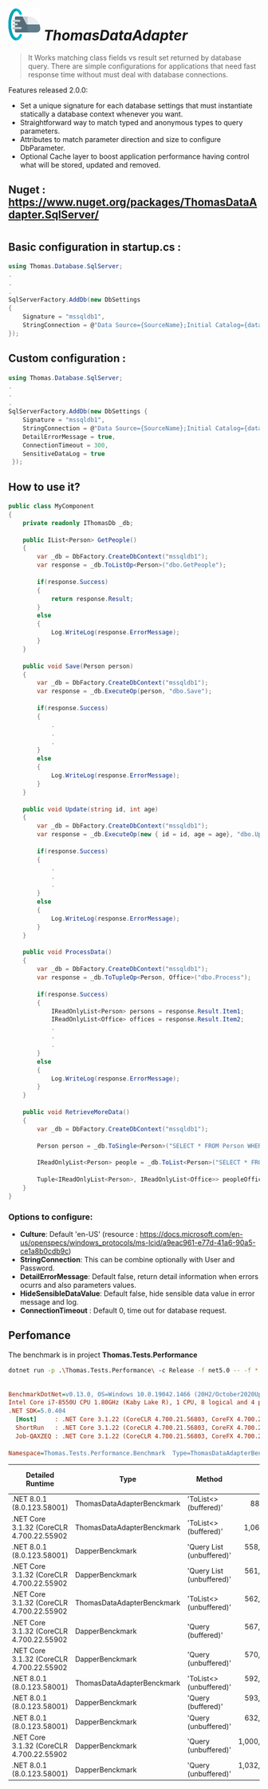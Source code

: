 # ![""](./ThomasIco.png "ThomasDataAdapter") _**ThomasDataAdapter**_

>It Works matching class fields vs result set returned by database query. There are simple configurations for applications that need fast response time without must deal with database connections.

Features released 2.0.0:

- Set a unique signature for each database settings that must instantiate statically a database context whenever you want.
- Straightforward way to match typed and anonymous types to query parameters.
- Attributes to match parameter direction and size to configure DbParameter.
- Optional Cache layer to boost application performance having control what will be stored, updated and removed.




## Nuget : https://www.nuget.org/packages/ThomasDataAdapter.SqlServer/
#
## Basic configuration in startup.cs :

```c#
using Thomas.Database.SqlServer;
.
.
.
SqlServerFactory.AddDb(new DbSettings 
{
    Signature = "mssqldb1",
    StringConnection = @"Data Source={SourceName};Initial Catalog={database};User ID={User};Password={Pass}"
});
```

## Custom configuration :

```c#
using Thomas.Database.SqlServer;
.
.
.
SqlServerFactory.AddDb(new DbSettings { 
    Signature = "mssqldb1",
    StringConnection = @"Data Source={SourceName};Initial Catalog={database};User ID={User};Password={Pass}",
    DetailErrorMessage = true,
    ConnectionTimeout = 300,
    SensitiveDataLog = true
 });
```

## How to use it?
```c#
public class MyComponent
{
    private readonly IThomasDb _db;

    public IList<Person> GetPeople()
    {
        var _db = DbFactory.CreateDbContext("mssqldb1");
        var response = _db.ToListOp<Person>("dbo.GetPeople");

        if(response.Success)
        {
            return response.Result;
        }
        else
        {
            Log.WriteLog(response.ErrorMessage);
        }
    }

    public void Save(Person person)
    {
        var _db = DbFactory.CreateDbContext("mssqldb1");
        var response = _db.ExecuteOp(person, "dbo.Save");

        if(response.Success)
        {
            .
            .
            .
        }
        else
        {
            Log.WriteLog(response.ErrorMessage);
        }
    }

    public void Update(string id, int age)
    {
        var _db = DbFactory.CreateDbContext("mssqldb1");
        var response = _db.ExecuteOp(new { id = id, age = age}, "dbo.Update");

        if(response.Success)
        {
            .
            .
            .
        }
        else
        {
            Log.WriteLog(response.ErrorMessage);
        }
    }

    public void ProcessData()
    {
        var _db = DbFactory.CreateDbContext("mssqldb1");
        var response = _db.ToTupleOp<Person, Office>("dbo.Process");

        if(response.Success)
        {
            IReadOnlyList<Person> persons = response.Result.Item1;
            IReadOnlyList<Office> offices = response.Result.Item2;
            .
            .
            .
        }
        else
        {
            Log.WriteLog(response.ErrorMessage);
        }
    }

    public void RetrieveMoreData()
    {
        var _db = DbFactory.CreateDbContext("mssqldb1");

        Person person = _db.ToSingle<Person>("SELECT * FROM Person WHERE Id = 43");

        IReadOnlyList<Person> people = _db.ToList<Person>("SELECT * FROM Person WHERE name like '%jhon%'");

        Tuple<IReadOnlyList<Person>, IReadOnlyList<Office>> peopleOffice = _db.Tuple<Person, Office>("SELECT * FROM Person WHERE name like '%jhon%'; SELECT * FROM Office WHERE name like '%US_%");
    }
}
```

### Options to configure:

* **Culture**: Default 'en-US' (resource : https://docs.microsoft.com/en-us/openspecs/windows_protocols/ms-lcid/a9eac961-e77d-41a6-90a5-ce1a8b0cdb9c)
* **StringConnection**: This can be combine optionally with User and Password.
* **DetailErrorMessage**: Default false, return detail information when errors ocurrs and also parameters values.
* **HideSensibleDataValue**:  Default false, hide sensible data value in error message and log.
* **ConnectionTimeout** : Default 0, time out for database request.

## Perfomance

The benchmark is in project **Thomas.Tests.Performance**

```bash
dotnet run -p .\Thomas.Tests.Performance\ -c Release -f net5.0 -- -f * --join
```

``` ini

BenchmarkDotNet=v0.13.0, OS=Windows 10.0.19042.1466 (20H2/October2020Update)
Intel Core i7-8550U CPU 1.80GHz (Kaby Lake R), 1 CPU, 8 logical and 4 physical cores
.NET SDK=5.0.404
  [Host]     : .NET Core 3.1.22 (CoreCLR 4.700.21.56803, CoreFX 4.700.21.57101), X64 RyuJIT
  ShortRun   : .NET Core 3.1.22 (CoreCLR 4.700.21.56803, CoreFX 4.700.21.57101), X64 RyuJIT
  Job-QAXZEQ : .NET Core 3.1.22 (CoreCLR 4.700.21.56803, CoreFX 4.700.21.57101), X64 RyuJIT

Namespace=Thomas.Tests.Performance.Benchmark  Type=ThomasDataAdapterBenckmark


```
| Detailed Runtime                         | Type                       | Method                       | Mean           | StdDev       | Error        | Op/s        | GcMode             | Completed Work Items | Lock Contentions | Gen0   | Allocated |
|----------------------------------------- |--------------------------- |----------------------------- |---------------:|-------------:|-------------:|------------:|------------------- |---------------------:|-----------------:|-------:|----------:|
| .NET 8.0.1 (8.0.123.58001)               | ThomasDataAdapterBenckmark | 'ToList<> (buffered)'        |       881.0 ns |     24.99 ns |     17.42 ns | 1,135,053.3 | Toolchain=.NET 8.0 |                    - |                - | 0.0343 |     440 B |
| .NET Core 3.1.32 (CoreCLR 4.700.22.55902 | ThomasDataAdapterBenckmark | 'ToList<> (buffered)'        |     1,066.4 ns |      0.00 ns |           NA |   937,747.7 | ShortRun           |               0.0000 |                - | 0.0488 |     624 B |
| .NET 8.0.1 (8.0.123.58001)               | DapperBenckmark            | 'Query<T> List (unbuffered)' |   558,085.4 ns | 24,088.59 ns | 10,974.18 ns |     1,791.8 | Toolchain=.NET 8.0 |                    - |                - |      - |    8481 B |
| .NET Core 3.1.32 (CoreCLR 4.700.22.55902 | DapperBenckmark            | 'Query<T> List (unbuffered)' |   561,390.1 ns |      0.00 ns |           NA |     1,781.3 | ShortRun           |               0.0013 |                - | 0.6250 |    8168 B |
| .NET Core 3.1.32 (CoreCLR 4.700.22.55902 | ThomasDataAdapterBenckmark | 'ToList<> (unbuffered)'      |   562,313.2 ns |      0.00 ns |           NA |     1,778.4 | ShortRun           |               0.0013 |                - | 0.6250 |   10760 B |
| .NET Core 3.1.32 (CoreCLR 4.700.22.55902 | DapperBenckmark            | 'Query<dynamic> (buffered)'  |   567,313.9 ns |      0.00 ns |           NA |     1,762.7 | ShortRun           |               0.0013 |                - | 0.6250 |    8384 B |
| .NET Core 3.1.32 (CoreCLR 4.700.22.55902 | DapperBenckmark            | 'Query<T> (unbuffered)'      |   570,249.6 ns |      0.00 ns |           NA |     1,753.6 | ShortRun           |               0.0013 |                - | 0.6250 |    8096 B |
| .NET 8.0.1 (8.0.123.58001)               | ThomasDataAdapterBenckmark | 'ToList<> (unbuffered)'      |   592,551.6 ns | 22,874.55 ns | 11,727.99 ns |     1,687.6 | Toolchain=.NET 8.0 |                    - |                - |      - |   10161 B |
| .NET 8.0.1 (8.0.123.58001)               | DapperBenckmark            | 'Query<dynamic> (buffered)'  |   593,874.5 ns | 29,064.91 ns | 11,758.83 ns |     1,683.9 | Toolchain=.NET 8.0 |                    - |                - |      - |    8577 B |
| .NET 8.0.1 (8.0.123.58001)               | DapperBenckmark            | 'Query<T> (unbuffered)'      |   632,908.2 ns | 32,045.51 ns | 12,589.98 ns |     1,580.0 | Toolchain=.NET 8.0 |                    - |                - |      - |    8025 B |
| .NET Core 3.1.32 (CoreCLR 4.700.22.55902 | DapperBenckmark            | 'Query<T> (unbuffered)'      | 1,000,659.2 ns |      0.00 ns |           NA |       999.3 | ShortRun           |               0.0025 |                - |      - |    8464 B |
| .NET 8.0.1 (8.0.123.58001)               | DapperBenckmark            | 'Query<T> (unbuffered)'      | 1,032,863.4 ns | 30,836.70 ns | 20,192.91 ns |       968.2 | Toolchain=.NET 8.0 |                    - |                - |      - |    8249 B |